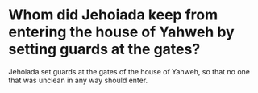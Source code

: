 # Whom did Jehoiada keep from entering the house of Yahweh by setting guards at the gates?

Jehoiada set guards at the gates of the house of Yahweh, so that no one that was unclean in any way should enter.
